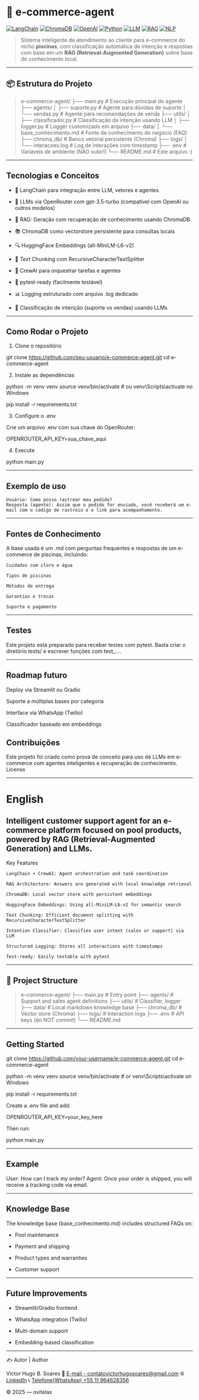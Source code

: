 # 🤖 e-commerce-agent

[![LangChain](https://img.shields.io/badge/langchain-%23000000.svg?style=for-the-badge&logo=langchain&logoColor=white)](https://www.langchain.com/)
[![ChromaDB](https://img.shields.io/badge/chromadb-%23323330.svg?style=for-the-badge&logo=Databricks&logoColor=white)](https://www.trychroma.com/)
[![OpenAI](https://img.shields.io/badge/OpenAI-API-%237A1FA2?style=for-the-badge&logo=openai&logoColor=white)](https://openrouter.ai)
[![Python](https://img.shields.io/badge/python-3.10+-blue.svg?style=for-the-badge&logo=python)](https://www.python.org/)
[![LLM](https://img.shields.io/badge/LLM-powered-lightblue?style=for-the-badge)](#)
[![RAG](https://img.shields.io/badge/RAG-Enabled-green?style=for-the-badge)](#)
[![NLP](https://img.shields.io/badge/NLP-Transformers-%23ff9800?style=for-the-badge)](#)

> Sistema inteligente de atendimento ao cliente para e-commerce do nicho **piscinas**, com classificação automática de intenção e respostas com base em um **RAG (Retrieval-Augmented Generation)** sobre base de conhecimento local.

---

## 📦 Estrutura do Projeto


>e-commerce-agent/
>├── main.py                         # Execução principal do agente
>├── agents/
>│   ├── suporte.py                  # Agente para dúvidas de suporte
>│   └── vendas.py                  # Agente para recomendações de venda
>├── utils/
>│   ├── classificador.py           # Classificação da intenção usando LLM
>│   ├── logger.py                  # Logger customizado em arquivo
>├── data/
>│   └── base_conhecimento.md       # Fonte de conhecimento do negócio (FAQ)
>├── chroma_db/                     # Banco vetorial persistente (Chroma)
>├── logs/
>│   └── interacoes.log             # Log de interações com timestamp
>├── .env                           # Variáveis de ambiente (NÃO subir!)
>└── README.md                      # Este arquivo :)

---

## Tecnologias e Conceitos

-   🔗 LangChain para integração entre LLM, vetores e agentes

-    🧠 LLMs via OpenRouter com gpt-3.5-turbo (compatível com OpenAI ou outros modelos)

-    🧩 RAG: Geração com recuperação de conhecimento usando ChromaDB

-    📚 ChromaDB como vectorstore persistente para consultas locais

-    🔍 HuggingFace Embeddings (all-MiniLM-L6-v2)

-    📄 Text Chunking com RecursiveCharacterTextSplitter

-    🤝 CrewAI para orquestrar tarefas e agentes

-    🧪 pytest-ready (facilmente testável)

-    📊 Logging estruturado com arquivo .log dedicado
    
-   🔎 Classificação de intenção (suporte vs vendas) usando LLMs

---

## Como Rodar o Projeto

1. Clone o repositório

git clone https://github.com/seu-usuario/e-commerce-agent.git
cd e-commerce-agent

2. Instale as dependências

python -m venv venv
source venv/bin/activate  # ou venv\Scripts\activate no Windows

pip install -r requirements.txt

3. Configure o .env

Crie um arquivo .env com sua chave do OpenRouter:

OPENROUTER_API_KEY=sua_chave_aqui

4. Execute

python main.py

---

## Exemplo de uso

    Usuário: Como posso rastrear meu pedido?
    Resposta (agente): Assim que o pedido for enviado, você receberá um e-mail com o código de rastreio e o link para acompanhamento.

---

## Fontes de Conhecimento

A base usada é um .md com perguntas frequentes e respostas de um e-commerce de piscinas, incluindo:

    Cuidados com cloro e água

    Tipos de piscinas

    Métodos de entrega

    Garantias e trocas

    Suporte e pagamento

---

## Testes

Este projeto está preparado para receber testes com pytest. Basta criar o diretório tests/ e escrever funções com test_....

---

##  Roadmap futuro

Deploy via Streamlit ou Gradio

Suporte a múltiplas bases por categoria

Interface via WhatsApp (Twilio)

Classificador baseado em embeddings

## Contribuições

Este projeto foi criado como prova de conceito para uso de LLMs em e-commerce com agentes inteligentes e recuperação de conhecimento.
License

---

# English

## Intelligent customer support agent for an e-commerce platform focused on pool products, powered by RAG (Retrieval-Augmented Generation) and LLMs.

Key Features

    LangChain + CrewAI: Agent orchestration and task coordination

    RAG Architecture: Answers are generated with local knowledge retrieval

    ChromaDB: Local vector store with persistent embeddings

    HuggingFace Embeddings: Using all-MiniLM-L6-v2 for semantic search

    Text Chunking: Efficient document splitting with RecursiveCharacterTextSplitter

    Intention Classifier: Classifies user intent (sales or support) via LLM

    Structured Logging: Stores all interactions with timestamps

    Test-ready: Easily testable with pytest

---

## 📁 Project Structure



>e-commerce-agent/
>├── main.py                 # Entry point
>├── agents/                 # Support and sales agent definitions
>├── utils/                  # Classifier, logger
>├── data/                   # Local markdown knowledge base
>├── chroma_db/              # Vector store (Chroma)
>├── logs/                   # Interaction logs
>├── .env                    # API keys (do NOT commit)
>└── README.md


---

## Getting Started

git clone https://github.com/your-username/e-commerce-agent.git
cd e-commerce-agent

python -m venv venv
source venv/bin/activate  # or venv\Scripts\activate on Windows

pip install -r requirements.txt

Create a .env file and add:

OPENROUTER_API_KEY=your_key_here

Then run:

python main.py

---

## Example

User: How can I track my order?
Agent: Once your order is shipped, you will receive a tracking code via email.

---

## Knowledge Base

The knowledge base (base_conhecimento.md) includes structured FAQs on:

-   Pool maintenance

-    Payment and shipping

-    Product types and warranties

-    Customer support

---

## Future Improvements

-    Streamlit/Gradio frontend

-    WhatsApp integration (Twilio)

-    Multi-domain support

-   Embedding-based classification

---

✍️ Autor | Author
 
Victor Hugo B. Soares
📧 [E-mail - contatovictorhugosoares@gmail.com](contatovictorhugosoares@gmail.com)
🌐 [LinkedIn](https://linkedin.com/in/ovitelas)
📞 [Telefone(WhatsApp) +55 11 964628356](https://wa.me/+5511964628356)

© 2025 — ovitelas
